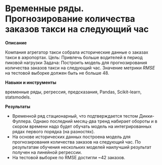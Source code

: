 # Временные ряды. Прогнозирование количества заказов такси на следующий час

__Описание__

Компания агрегатор такси собрала исторические данные о заказах такси в аэропортах. 
Цель: Привлечь больше водителей в период пиковой нагрузки
Задача: Построить модель для прогнозирования количества заказов такси на следующий час. Значение метрики *RMSE* на тестовой выборке должен быть не больше 48.

__Навыки и инструменты__

временные ряды, регрессия, предсказания, Pandas, Scikit-learn, statsmodels.

__Результаты__

- Временной ряд стационарный, что подтверждается тестом Дикки-Фуллера. Однако последний месяц-два тренд набирает обороты и в скором времени надо будет обучать модель на интегрированных рядах первого порядка (на разностях).
- На основе исторических данных построена модель для прогнозирования количества заказов на следующий час. По результатам обучения нескольких моделей наилучший результат получен на линейной регрессии.
- На тестовой выборке по RMSE достигли ~42 заказов.